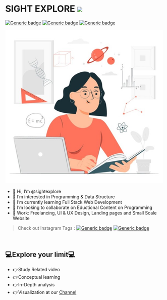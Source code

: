 # SIGHT EXPLORE  <img src="https://github.com/TheDudeThatCode/TheDudeThatCode/blob/db8f1cbd38ac0ae2a08f36f961096dbd59a02393/Assets/Developer.gif" width="59px;">
[![Generic badge](https://img.shields.io/badge/YOUTUBE-Sight%20Explore-red.svg)](https://www.youtube.com/channel/UCwhfKyR3dNnlbISWhK0eg5w)
[![Generic badge](https://img.shields.io/badge/INSTAGRAM-@sightexplore-blue.svg)](https://www.instagram.com/sight_explore/)
[![Generic badge](https://img.shields.io/badge/WEBSITE-orange.svg)](https://sightexplore.github.io/sightexplore/)

<img src="https://github.com/sightexplore/sightexplore/blob/master/assets/images/study.jpg" alt="study" width="500"/>

- 👋 Hi, I’m @sightexplore
- 👀 I’m interested in Programming & Data Structure
- 🌱 I’m currently learning Full Stack Web Development
- 💞️ I’m looking to collaborate on Eductional Content on Programming
- 👔 Work: Freelancing, UI & UX Design, Landing pages and Small Scale Website

> Check out Instagram Tags : 
[![Generic badge](https://img.shields.io/badge/sightexplore-4AFE95.svg)](https://www.instagram.com/explore/tags/sightexplore/)
[![Generic badge](https://img.shields.io/badge/learnwhileprogramming-FE6A4A.svg)](https://www.instagram.com/explore/tags/learnwhileprogramming/)

<br/>

## 💻Explore your limit💻
- 👉Study Related video 
- 👉Conceptual learning
- 👉In-Depth analysis
- 👉Visualization at our [Channel](youtube.com/channel/UCwhfKyR3dNnlbISWhK0eg5w)



<!---
sightexplore/sightexplore is a ✨ special ✨ repository because its `README.md` (this file) appears on your GitHub profile.
You can click the Preview link to take a look at your changes.
--->